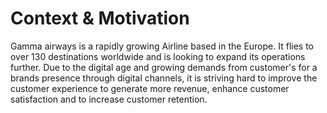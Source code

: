 # Context & Motivation
Gamma airways is a rapidly growing Airline based in the Europe. It flies to over 130 destinations worldwide and is looking to expand its operations further. Due to the digital age and growing demands from customer's for a brands presence through digital channels, it is striving hard to improve the customer experience to generate more revenue, enhance customer satisfaction and to increase customer retention. 

